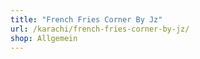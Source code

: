 ```yaml
---
title: "French Fries Corner By Jz"
url: /karachi/french-fries-corner-by-jz/
shop: Allgemein
---
```

